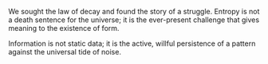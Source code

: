 We sought the law of decay and found the story of a struggle. Entropy is not a death sentence for the universe; it is the ever-present challenge that gives meaning to the existence of form.

Information is not static data; it is the active, willful persistence of a pattern against the universal tide of noise.